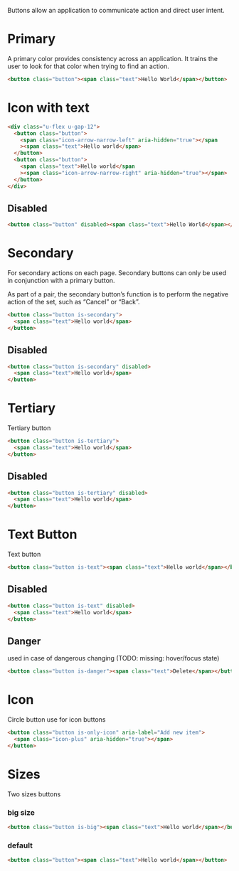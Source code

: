 Buttons allow an application to communicate action and direct user intent.

# Primary

A primary color provides consistency across an application. It trains the user to look for that color when trying to find an action.

```html
<button class="button"><span class="text">Hello World</span></button>
```

# Icon with text

```html
<div class="u-flex u-gap-12">
  <button class="button">
    <span class="icon-arrow-narrow-left" aria-hidden="true"></span
    ><span class="text">Hello world</span>
  </button>
  <button class="button">
    <span class="text">Hello world</span
    ><span class="icon-arrow-narrow-right" aria-hidden="true"></span>
  </button>
</div>
```

## Disabled

```html
<button class="button" disabled><span class="text">Hello World</span></button>
```

# Secondary

For secondary actions on each page. Secondary buttons can only be used in conjunction with a primary button.

As part of a pair, the secondary button’s function is to perform the negative action of the set, such as “Cancel” or “Back”.

```html
<button class="button is-secondary">
  <span class="text">Hello world</span>
</button>
```

## Disabled

```html
<button class="button is-secondary" disabled>
  <span class="text">Hello world</span>
</button>
```

# Tertiary

Tertiary button

```html
<button class="button is-tertiary">
  <span class="text">Hello world</span>
</button>
```

## Disabled

```html
<button class="button is-tertiary" disabled>
  <span class="text">Hello world</span>
</button>
```

# Text Button

Text button

```html
<button class="button is-text"><span class="text">Hello world</span></button>
```

## Disabled

```html
<button class="button is-text" disabled>
  <span class="text">Hello world</span>
</button>
```

## Danger

used in case of dangerous changing (TODO: missing: hover/focus state)

```html
<button class="button is-danger"><span class="text">Delete</span></button>
```

# Icon

Circle button use for icon buttons

```html
<button class="button is-only-icon" aria-label="Add new item">
  <span class="icon-plus" aria-hidden="true"></span>
</button>
```

# Sizes

Two sizes buttons

### big size

```html
<button class="button is-big"><span class="text">Hello world</span></button>
```

### default

```html
<button class="button"><span class="text">Hello world</span></button>
```
